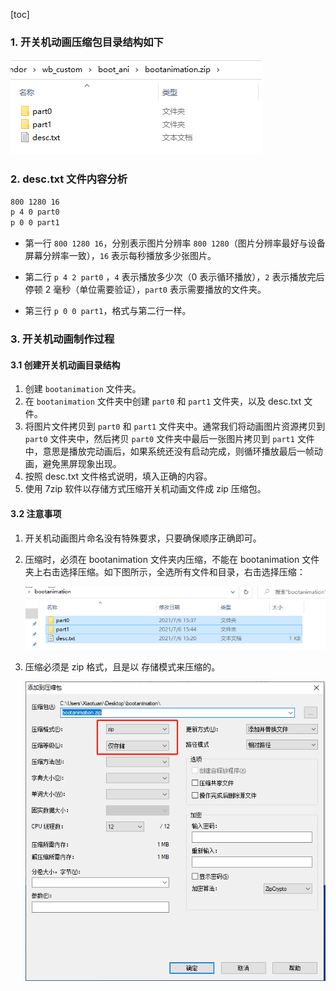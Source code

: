 [toc]

### 1. 开关机动画压缩包目录结构如下

![14](./images/14.png)

### 2. desc.txt 文件内容分析

```txt
800 1280 16
p 4 0 part0
p 0 0 part1
```

+ 第一行 `800 1280 16`，分别表示图片分辨率 `800 1280`（图片分辨率最好与设备屏幕分辨率一致），`16` 表示每秒播放多少张图片。

+ 第二行 `p 4 2 part0` ，`4` 表示播放多少次（0 表示循环播放），`2` 表示播放完后停顿 2 毫秒（单位需要验证），`part0` 表示需要播放的文件夹。
+ 第三行 `p 0 0 part1`，格式与第二行一样。

### 3. 开关机动画制作过程

#### 3.1 创建开关机动画目录结构

1. 创建 `bootanimation` 文件夹。
2. 在 `bootanimation` 文件夹中创建 `part0` 和 `part1` 文件夹，以及 desc.txt 文件。
3. 将图片文件拷贝到 `part0` 和 `part1` 文件夹中。通常我们将动画图片资源拷贝到 `part0` 文件夹中，然后拷贝 `part0` 文件夹中最后一张图片拷贝到 `part1` 文件中，意思是播放完动画后，如果系统还没有启动完成，则循环播放最后一帧动画，避免黑屏现象出现。
4. 按照 desc.txt 文件格式说明，填入正确的内容。
5. 使用 7zip 软件以存储方式压缩开关机动画文件成 zip 压缩包。

#### 3.2 注意事项

1. 开关机动画图片命名没有特殊要求，只要确保顺序正确即可。

2. 压缩时，必须在 bootanimation 文件夹内压缩，不能在 bootanimation 文件夹上右击选择压缩。如下图所示，全选所有文件和目录，右击选择压缩：

   ![16](./images/16.png)

3. 压缩必须是 zip 格式，且是以 存储模式来压缩的。

   ![15](./images/15.png)

